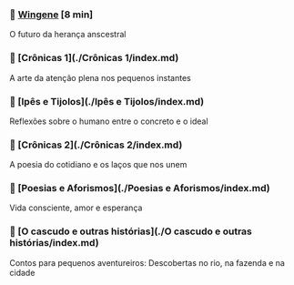 ### 📄 [Wingene](./wingene-o-futuro-da-heranca-anscestral.html) <span class="word-count">[8 min]</span>
O futuro da herança anscestral

### 📁 [Crônicas 1](./Crônicas 1/index.md)
A arte da atenção plena nos pequenos instantes
### 📁 [Ipês e Tijolos](./Ipês e Tijolos/index.md)
Reflexões sobre o humano entre o concreto e o ideal
### 📁 [Crônicas 2](./Crônicas 2/index.md)
A poesia do cotidiano e os laços que nos unem
### 📁 [Poesias e Aforismos](./Poesias e Aforismos/index.md)
Vida consciente, amor e esperança
### 📁 [O cascudo e outras histórias](./O cascudo e outras histórias/index.md)
Contos para pequenos aventureiros: Descobertas no rio, na fazenda e na cidade